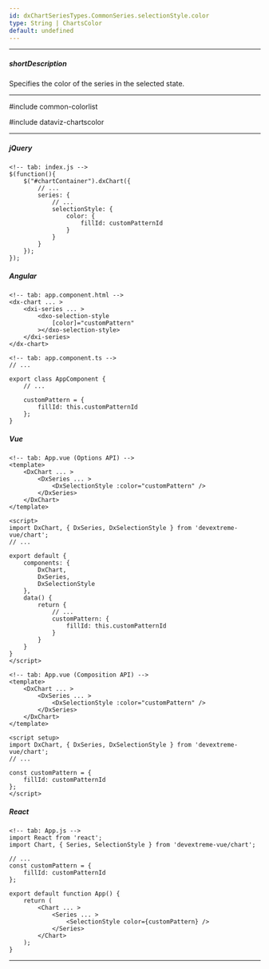 ```yaml
---
id: dxChartSeriesTypes.CommonSeries.selectionStyle.color
type: String | ChartsColor
default: undefined
---
```

---
##### shortDescription
Specifies the color of the series in the selected state.

---
#include common-colorlist

#include dataviz-chartscolor

---
##### jQuery

    <!-- tab: index.js -->
    $(function(){
        $("#chartContainer").dxChart({
            // ...
            series: {
                // ...
                selectionStyle: {
                    color: {
                        fillId: customPatternId
                    }
                }
            }
        });
    });

##### Angular

    <!-- tab: app.component.html -->
    <dx-chart ... >
        <dxi-series ... >
            <dxo-selection-style
                [color]="customPattern"
            ></dxo-selection-style>
        </dxi-series>
    </dx-chart>

    <!-- tab: app.component.ts -->
    // ...

    export class AppComponent {
        // ...
        
        customPattern = {
            fillId: this.customPatternId
        };
    } 

##### Vue

    <!-- tab: App.vue (Options API) -->
    <template>
        <DxChart ... >
            <DxSeries ... >
                <DxSelectionStyle :color="customPattern" />
            </DxSeries>
        </DxChart>
    </template>

    <script>
    import DxChart, { DxSeries, DxSelectionStyle } from 'devextreme-vue/chart'; 
    // ...

    export default {
        components: {
            DxChart,
            DxSeries,
            DxSelectionStyle
        },
        data() {
            return {
                // ...
                customPattern: {
                    fillId: this.customPatternId
                }
            }
        }
    }
    </script>

    <!-- tab: App.vue (Composition API) -->
    <template>
        <DxChart ... >
            <DxSeries ... >
                <DxSelectionStyle :color="customPattern" />
            </DxSeries>
        </DxChart>
    </template>

    <script setup>
    import DxChart, { DxSeries, DxSelectionStyle } from 'devextreme-vue/chart';  
    // ...

    const customPattern = {
        fillId: customPatternId
    };
    </script>

##### React

    <!-- tab: App.js -->
    import React from 'react';
    import Chart, { Series, SelectionStyle } from 'devextreme-vue/chart'; 

    // ...
    const customPattern = {
        fillId: customPatternId
    };

    export default function App() { 
        return ( 
            <Chart ... >
                <Series ... >
                    <SelectionStyle color={customPattern} />
                </Series>
            </Chart>        
        ); 
    } 

---